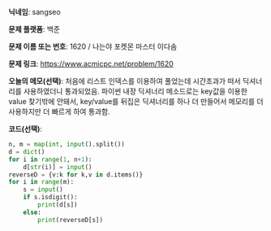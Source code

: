 **닉네임**: sangseo

**문제 플랫폼**: 백준

**문제 이름 또는 번호**: 1620 / 나는야 포켓몬 마스터 이다솜

**문제 링크**: https://www.acmicpc.net/problem/1620

**오늘의 메모(선택)**: 처음에 리스트 인덱스를 이용하여 풀었는데 시간초과가 떠서 딕셔너리를 사용하였더니 통과되었음. 파이썬 내장 딕셔너리 메소드로는 key값을 이용한 value 찾기밖에 안돼서, key/value를 뒤집은 딕셔너리를 하나 더 만들어서 메모리를 더 사용하지만 더 빠르게 하여 통과함.

**코드(선택)**:
```python
n, m = map(int, input().split())
d = dict()
for i in range(1, n+1):
    d[str(i)] = input()
reverseD = {v:k for k,v in d.items()}
for i in range(m):
    s = input()
    if s.isdigit():
        print(d[s])
    else:
        print(reverseD[s])
```
